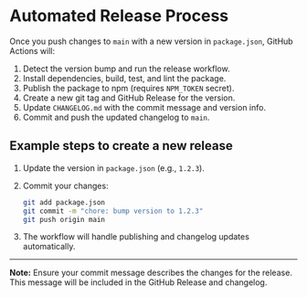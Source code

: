 # Automated Release Process

Once you push changes to `main` with a new version in `package.json`, GitHub Actions will:

1. Detect the version bump and run the release workflow.
2. Install dependencies, build, test, and lint the package.
3. Publish the package to npm (requires `NPM_TOKEN` secret).
4. Create a new git tag and GitHub Release for the version.
5. Update `CHANGELOG.md` with the commit message and version info.
6. Commit and push the updated changelog to `main`.

## Example steps to create a new release

1. Update the version in `package.json` (e.g., `1.2.3`).
2. Commit your changes:

   ```bash
   git add package.json
   git commit -m "chore: bump version to 1.2.3"
   git push origin main
   ```

3. The workflow will handle publishing and changelog updates automatically.

---

**Note:** Ensure your commit message describes the changes for the release. This message will be included in the GitHub Release and changelog.
